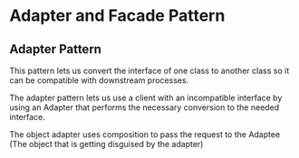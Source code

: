 # Adapter and Facade Pattern

## Adapter Pattern
This pattern lets us convert the interface of one class to another class so it can be compatible with downstream processes. 

The adapter pattern lets us use a client with an incompatible interface by using an Adapter that performs the necessary conversion to the needed interface. 

The object adapter uses composition to pass the request to the Adaptee (The object that is getting disguised by the adapter)